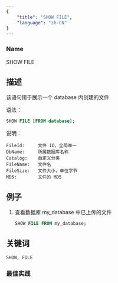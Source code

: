 ```yaml
---
{
    "title": "SHOW FILE",
    "language": "zh-CN"
}
---
```


<!--
Licensed to the Apache Software Foundation (ASF) under one
or more contributor license agreements.  See the NOTICE file
distributed with this work for additional information
regarding copyright ownership.  The ASF licenses this file
to you under the Apache License, Version 2.0 (the
"License"); you may not use this file except in compliance
with the License.  You may obtain a copy of the License at

  http://www.apache.org/licenses/LICENSE-2.0

Unless required by applicable law or agreed to in writing,
software distributed under the License is distributed on an
"AS IS" BASIS, WITHOUT WARRANTIES OR CONDITIONS OF ANY
KIND, either express or implied.  See the License for the
specific language governing permissions and limitations
under the License.
-->


### Name

SHOW FILE

## 描述

该语句用于展示一个 database 内创建的文件

语法：

```sql
SHOW FILE [FROM database];
```

说明：

```text
FileId:     文件 ID，全局唯一
DbName:     所属数据库名称
Catalog:    自定义分类
FileName:   文件名
FileSize:   文件大小，单位字节
MD5:        文件的 MD5
```

## 例子

1. 查看数据库 my_database 中已上传的文件

    ```sql
    SHOW FILE FROM my_database;
    ```

## 关键词

    SHOW, FILE

### 最佳实践

